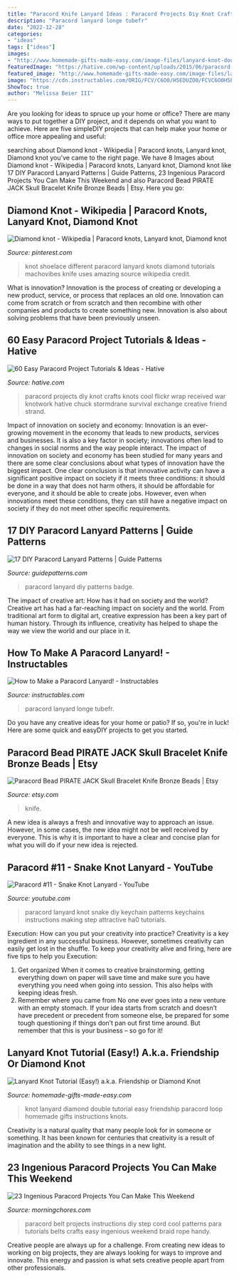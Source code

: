 ```yaml
---
title: "Paracord Knife Lanyard Ideas : Paracord Projects Diy Knot Crafts Knots Cool Flickr Wrap Received War Knotwork Hative Chuck Stormdrane Survival Exchange Creative Friend Strand"
description: "Paracord lanyard longe tubefr"
date: "2022-12-28"
categories:
- "ideas"
tags: ["ideas"]
images:
- "http://www.homemade-gifts-made-easy.com/image-files/lanyard-knot-double-500x214.jpg.pagespeed.ce.KqgzZ69z6y.jpg"
featuredImage: "https://hative.com/wp-content/uploads/2015/06/paracord-projects/40-paracord-projects.jpg"
featured_image: "http://www.homemade-gifts-made-easy.com/image-files/lanyard-knot-double-500x214.jpg.pagespeed.ce.KqgzZ69z6y.jpg"
image: "https://cdn.instructables.com/ORIG/FCV/C6O0/H5EDUZO0/FCVC6O0H5EDUZO0.jpg?auto=webp&amp;frame=1&amp;height=300"
ShowToc: true
author: "Melissa Beier III"
---
```



Are you looking for ideas to spruce up your home or office? There are many ways to put together a DIY project, and it depends on what you want to achieve. Here are five simpleDIY projects that can help make your home or office more appealing and useful:

	

		
searching about Diamond knot - Wikipedia | Paracord knots, Lanyard knot, Diamond knot you've came to the right page. We have 8 Images about Diamond knot - Wikipedia | Paracord knots, Lanyard knot, Diamond knot like 17 DIY Paracord Lanyard Patterns | Guide Patterns, 23 Ingenious Paracord Projects You Can Make This Weekend and also Paracord Bead PIRATE JACK Skull Bracelet Knife Bronze Beads | Etsy. Here you go:
		
    
## Diamond Knot - Wikipedia | Paracord Knots, Lanyard Knot, Diamond Knot

<img loading=lazy src="https://i.pinimg.com/originals/71/bd/97/71bd9773e03d484d0120d4c8a7f033b9.jpg" onerror="this.onerror=null;this.src='https://tse3.mm.bing.net/th?id=OIP.QxptHZHWO154IjK5YyOnxgHaLI&amp;pid=15.1';" alt="Diamond knot - Wikipedia | Paracord knots, Lanyard knot, Diamond knot">

_Source: pinterest.com_

>knot shoelace different paracord lanyard knots diamond tutorials machovibes knife uses amazing source wikipedia credit. 

	

What is innovation?
Innovation is the process of creating or developing a new product, service, or process that replaces an old one. Innovation can come from scratch or from scratch and then recombine with other companies and products to create something new. Innovation is also about solving problems that have been previously unseen.

    
## 60 Easy Paracord Project Tutorials &amp; Ideas - Hative

<img loading=lazy src="https://hative.com/wp-content/uploads/2015/06/paracord-projects/40-paracord-projects.jpg" onerror="this.onerror=null;this.src='https://tse1.mm.bing.net/th?id=OIP.dl685NmeCCa_YT0n-ChjpAHaJ2&amp;pid=15.1';" alt="60 Easy Paracord Project Tutorials &amp; Ideas - Hative">

_Source: hative.com_

>paracord projects diy knot crafts knots cool flickr wrap received war knotwork hative chuck stormdrane survival exchange creative friend strand. 

	

Impact of innovation on society and economy:
Innovation is an ever-growing movement in the economy that leads to new products, services and businesses. It is also a key factor in society; innovations often lead to changes in social norms and the way people interact. The impact of innovation on society and economy has been studied for many years and there are some clear conclusions about what types of innovation have the biggest impact. 
One clear conclusion is that innovative activity can have a significant positive impact on society if it meets three conditions: it should be done in a way that does not harm others, it should be affordable for everyone, and it should be able to create jobs. However, even when innovations meet these conditions, they can still have a negative impact on society if they do not meet other specific requirements.

    
## 17 DIY Paracord Lanyard Patterns | Guide Patterns

<img loading=lazy src="http://www.guidepatterns.com/wp-content/uploads/2015/10/Paracord-Badge-Lanyard.jpg" onerror="this.onerror=null;this.src='https://tse2.mm.bing.net/th?id=OIP.Jo_M0ZyPD0n_BhyjmuECLwHaEb&amp;pid=15.1';" alt="17 DIY Paracord Lanyard Patterns | Guide Patterns">

_Source: guidepatterns.com_

>paracord lanyard diy patterns badge. 

	

The impact of creative art: How has it had on society and the world?
Creative art has had a far-reaching impact on society and the world. From traditional art form to digital art, creative expression has been a key part of human history. Through its influence, creativity has helped to shape the way we view the world and our place in it.

    
## How To Make A Paracord Lanyard! - Instructables

<img loading=lazy src="https://cdn.instructables.com/ORIG/FCV/C6O0/H5EDUZO0/FCVC6O0H5EDUZO0.jpg?auto=webp&amp;frame=1&amp;height=300" onerror="this.onerror=null;this.src='https://tse1.mm.bing.net/th?id=OIP.rmtEdB3E5Nc8MFDlhV_kfgAAAA&amp;pid=15.1';" alt="How to Make a Paracord Lanyard! - Instructables">

_Source: instructables.com_

>paracord lanyard longe tubefr. 

	

Do you have any creative ideas for your home or patio? If so, you're in luck! Here are some quick and easyDIY projects to get you started.

    
## Paracord Bead PIRATE JACK Skull Bracelet Knife Bronze Beads | Etsy

<img loading=lazy src="https://i.etsystatic.com/23459899/r/il/bb1f71/3039545853/il_fullxfull.3039545853_kebb.jpg" onerror="this.onerror=null;this.src='https://tse1.mm.bing.net/th?id=OIP.gCimG8haj0Q4SUXSj9yfHwHaJ9&amp;pid=15.1';" alt="Paracord Bead PIRATE JACK Skull Bracelet Knife Bronze Beads | Etsy">

_Source: etsy.com_

>knife. 

	

A new idea is always a fresh and innovative way to approach an issue. However, in some cases, the new idea might not be well received by everyone. This is why it is important to have a clear and concise plan for what you will do if your new idea is rejected.

    
## Paracord #11 - Snake Knot Lanyard - YouTube

<img loading=lazy src="http://i1.ytimg.com/vi/yNky6l5_HA0/maxresdefault.jpg" onerror="this.onerror=null;this.src='https://tse3.mm.bing.net/th?id=OIP.045kLczaPoivqghVJMmD4gHaEK&amp;pid=15.1';" alt="Paracord #11 - Snake Knot Lanyard - YouTube">

_Source: youtube.com_

>paracord lanyard knot snake diy keychain patterns keychains instructions making step attractive ha0 tutorials. 

	

Execution: How can you put your creativity into practice?
Creativity is a key ingredient in any successful business. However, sometimes creativity can easily get lost in the shuffle. To keep your creativity alive and firing, here are five tips to help you Execution:
1. Get organized
When it comes to creative brainstorming, getting everything down on paper will save time and make sure you have everything you need when going into session. This also helps with keeping ideas fresh.
2. Remember where you came from
No one ever goes into a new venture with an empty stomach. If your idea starts from scratch and doesn’t have precedent or precedent from someone else, be prepared for some tough questioning if things don’t pan out first time around. But remember that this is your business – so go for it!

    
## Lanyard Knot Tutorial (Easy!) A.k.a. Friendship Or Diamond Knot

<img loading=lazy src="http://www.homemade-gifts-made-easy.com/image-files/lanyard-knot-double-500x214.jpg.pagespeed.ce.KqgzZ69z6y.jpg" onerror="this.onerror=null;this.src='https://tse3.mm.bing.net/th?id=OIP.KqgzZ69z6yUigExkIXaQRwHaDK&amp;pid=15.1';" alt="Lanyard Knot Tutorial (Easy!) a.k.a. Friendship or Diamond Knot">

_Source: homemade-gifts-made-easy.com_

>knot lanyard diamond double tutorial easy friendship paracord loop homemade gifts instructions knots. 

	

Creativity is a natural quality that many people look for in someone or something. It has been known for centuries that creativity is a result of imagination and the ability to see things in a new light.

    
## 23 Ingenious Paracord Projects You Can Make This Weekend

<img loading=lazy src="https://cdn.morningchores.com/wp-content/uploads/2018/07/paracord-belt.jpg" onerror="this.onerror=null;this.src='https://tse1.mm.bing.net/th?id=OIP.izaBcXqDQHgaeVIQy_NeaQHaE7&amp;pid=15.1';" alt="23 Ingenious Paracord Projects You Can Make This Weekend">

_Source: morningchores.com_

>paracord belt projects instructions diy step cord cool patterns para tutorials belts crafts easy ingenious weekend braid rope handy. 

	

Creative people are always up for a challenge. From creating new ideas to working on big projects, they are always looking for ways to improve and innovate. This energy and passion is what sets creative people apart from other professionals.

